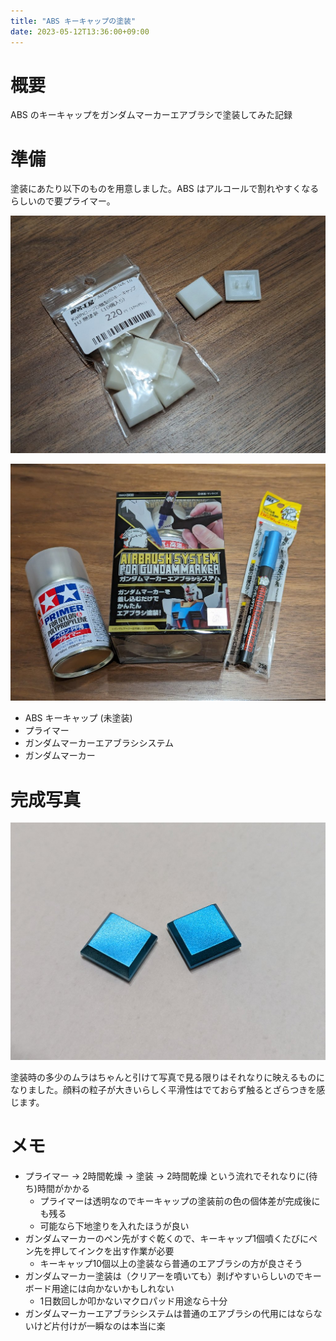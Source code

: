 ```yaml
---
title: "ABS キーキャップの塗装"
date: 2023-05-12T13:36:00+09:00
---
```


# 概要

ABS のキーキャップをガンダムマーカーエアブラシで塗装してみた記録

# 準備

塗装にあたり以下のものを用意しました。ABS はアルコールで割れやすくなるらしいので要プライマー。

![](../../media/717085704087273473_0.jpg)

![](../../media/717085704087273473_1.jpg)

  * ABS キーキャップ (未塗装)
  * プライマー
  * ガンダムマーカーエアブラシシステム
  * ガンダムマーカー

# 完成写真

![](../../media/717085704087273473_2.jpg)

塗装時の多少のムラはちゃんと引けて写真で見る限りはそれなりに映えるものになりました。顔料の粒子が大きいらしく平滑性はでておらず触るとざらつきを感じます。

# メモ

  * プライマー -> 2時間乾燥 -> 塗装 -> 2時間乾燥 という流れでそれなりに(待ち)時間がかかる 
    * プライマーは透明なのでキーキャップの塗装前の色の個体差が完成後にも残る
    * 可能なら下地塗りを入れたほうが良い
  * ガンダムマーカーのペン先がすぐ乾くので、キーキャップ1個噴くたびにペン先を押してインクを出す作業が必要 
    * キーキャップ10個以上の塗装なら普通のエアブラシの方が良さそう
  * ガンダムマーカー塗装は（クリアーを噴いても）剥げやすいらしいのでキーボード用途には向かないかもしれない 
    * 1日数回しか叩かないマクロパッド用途なら十分
  * ガンダムマーカーエアブラシシステムは普通のエアブラシの代用にはならないけど片付けが一瞬なのは本当に楽


